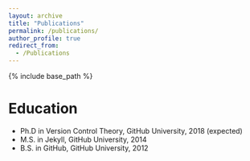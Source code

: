 ```yaml
---
layout: archive
title: "Publications"
permalink: /publications/
author_profile: true
redirect_from:
  - /Publications
---
```


{% include base_path %}

Education
======
* Ph.D in Version Control Theory, GitHub University, 2018 (expected)
* M.S. in Jekyll, GitHub University, 2014
* B.S. in GitHub, GitHub University, 2012

